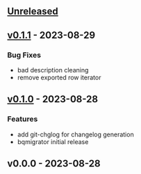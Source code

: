 <a name="unreleased"></a>
## [Unreleased]


<a name="v0.1.1"></a>
## [v0.1.1] - 2023-08-29
### Bug Fixes
- bad description cleaning
- remove exported row iterator


<a name="v0.1.0"></a>
## [v0.1.0] - 2023-08-28
### Features
- add git-chglog for changelog generation
- bqmigrator initial release


<a name="v0.0.0"></a>
## v0.0.0 - 2023-08-28

[Unreleased]: https://github.com/flume/bq-migrator/compare/v0.1.1...HEAD
[v0.1.1]: https://github.com/flume/bq-migrator/compare/v0.1.0...v0.1.1
[v0.1.0]: https://github.com/flume/bq-migrator/compare/v0.0.0...v0.1.0
